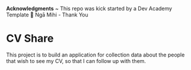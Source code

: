 **Acknowledgments** ~ This repo was kick started by a Dev Academy Template :pray: Ngā Mihi - Thank You

# CV Share

This project is to build an application for collection data about the people that wish to see my CV, so that I can follow up with them.



